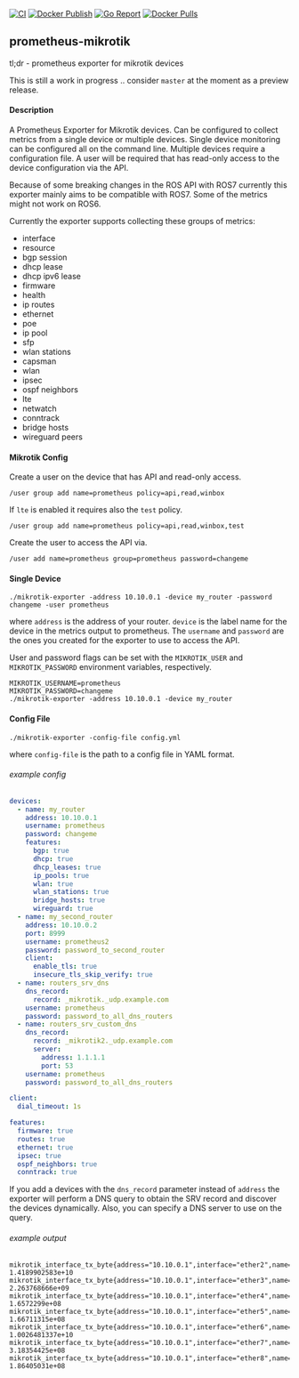[![CI](https://github.com/psolru/mikrotik-exporter/actions/workflows/ci.yml/badge.svg)](https://github.com/psolru/mikrotik-exporter/actions/workflows/ci.yml)
[![Docker Publish](https://github.com/psolru/mikrotik-exporter/actions/workflows/publish.yml/badge.svg)](https://github.com/psolru/mikrotik-exporter/actions/workflows/publish.yml)
[![Go Report](https://goreportcard.com/badge/github.com/psolru/mikrotik-exporter)](https://goreportcard.com/report/github.com/psolru/mikrotik-exporter)
[![Docker Pulls](https://img.shields.io/docker/pulls/psolru/mikrotik-exporter.svg)](https://hub.docker.com/r/psolru/mikrotik-exporter/)

## prometheus-mikrotik

tl;dr - prometheus exporter for mikrotik devices

This is still a work in progress .. consider `master` at the moment as a preview release.

#### Description

A Prometheus Exporter for Mikrotik devices. Can be configured to collect metrics from a single device or multiple
devices. Single device monitoring can be configured all on the command line. Multiple devices require a configuration
file. A user will be required that has read-only access to the device configuration via the API.

Because of some breaking changes in the ROS API with ROS7 currently this exporter mainly aims to be compatible with
ROS7.
Some of the metrics might not work on ROS6.

Currently the exporter supports collecting these groups of metrics:

- interface
- resource
- bgp session
- dhcp lease
- dhcp ipv6 lease
- firmware
- health
- ip routes
- ethernet
- poe
- ip pool
- sfp
- wlan stations
- capsman
- wlan
- ipsec
- ospf neighbors
- lte
- netwatch
- conntrack
- bridge hosts
- wireguard peers

#### Mikrotik Config

Create a user on the device that has API and read-only access.

`/user group add name=prometheus policy=api,read,winbox`

If `lte` is enabled it requires also the `test` policy.

`/user group add name=prometheus policy=api,read,winbox,test`

Create the user to access the API via.

`/user add name=prometheus group=prometheus password=changeme`

#### Single Device

`./mikrotik-exporter -address 10.10.0.1 -device my_router -password changeme -user prometheus`

where `address` is the address of your router. `device` is the label name for the device in the metrics output to
prometheus. The `username` and `password` are the ones you created for the exporter to use to access the API.

User and password flags can be set with the `MIKROTIK_USER` and `MIKROTIK_PASSWORD` environment variables, respectively.

```
MIKROTIK_USERNAME=prometheus
MIKROTIK_PASSWORD=changeme
./mikrotik-exporter -address 10.10.0.1 -device my_router
```

#### Config File

`./mikrotik-exporter -config-file config.yml`

where `config-file` is the path to a config file in YAML format.

###### example config

```yaml
devices:
  - name: my_router
    address: 10.10.0.1
    username: prometheus
    password: changeme
    features:
      bgp: true
      dhcp: true
      dhcp_leases: true
      ip_pools: true
      wlan: true
      wlan_stations: true
      bridge_hosts: true
      wireguard: true
  - name: my_second_router
    address: 10.10.0.2
    port: 8999
    username: prometheus2
    password: password_to_second_router
    client:
      enable_tls: true
      insecure_tls_skip_verify: true
  - name: routers_srv_dns
    dns_record:
      record: _mikrotik._udp.example.com
    username: prometheus
    password: password_to_all_dns_routers
  - name: routers_srv_custom_dns
    dns_record:
      record: _mikrotik2._udp.example.com
      server:
        address: 1.1.1.1
        port: 53
    username: prometheus
    password: password_to_all_dns_routers

client:
  dial_timeout: 1s

features:
  firmware: true
  routes: true
  ethernet: true
  ipsec: true
  ospf_neighbors: true
  conntrack: true
```

If you add a devices with the `dns_record` parameter instead of `address` the exporter will perform a DNS query to
obtain the SRV record and discover the devices dynamically. Also, you can specify a DNS server to use on the query.

###### example output

```
mikrotik_interface_tx_byte{address="10.10.0.1",interface="ether2",name="my_router"} 1.4189902583e+10
mikrotik_interface_tx_byte{address="10.10.0.1",interface="ether3",name="my_router"} 2.263768666e+09
mikrotik_interface_tx_byte{address="10.10.0.1",interface="ether4",name="my_router"} 1.6572299e+08
mikrotik_interface_tx_byte{address="10.10.0.1",interface="ether5",name="my_router"} 1.66711315e+08
mikrotik_interface_tx_byte{address="10.10.0.1",interface="ether6",name="my_router"} 1.0026481337e+10
mikrotik_interface_tx_byte{address="10.10.0.1",interface="ether7",name="my_router"} 3.18354425e+08
mikrotik_interface_tx_byte{address="10.10.0.1",interface="ether8",name="my_router"} 1.86405031e+08
```

 
